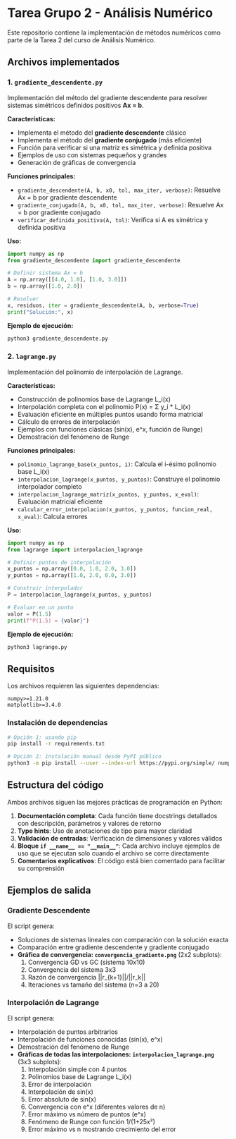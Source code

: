 # Tarea Grupo 2 - Análisis Numérico

Este repositorio contiene la implementación de métodos numéricos como parte de la Tarea 2 del curso de Análisis Numérico.

## Archivos implementados

### 1. `gradiente_descendente.py`
Implementación del método del gradiente descendente para resolver sistemas simétricos definidos positivos **Ax = b**.

**Características:**
- Implementa el método del **gradiente descendente** clásico
- Implementa el método del **gradiente conjugado** (más eficiente)
- Función para verificar si una matriz es simétrica y definida positiva
- Ejemplos de uso con sistemas pequeños y grandes
- Generación de gráficas de convergencia

**Funciones principales:**
- `gradiente_descendente(A, b, x0, tol, max_iter, verbose)`: Resuelve Ax = b por gradiente descendente
- `gradiente_conjugado(A, b, x0, tol, max_iter, verbose)`: Resuelve Ax = b por gradiente conjugado
- `verificar_definida_positiva(A, tol)`: Verifica si A es simétrica y definida positiva

**Uso:**
```python
import numpy as np
from gradiente_descendente import gradiente_descendente

# Definir sistema Ax = b
A = np.array([[4.0, 1.0], [1.0, 3.0]])
b = np.array([1.0, 2.0])

# Resolver
x, residuos, iter = gradiente_descendente(A, b, verbose=True)
print("Solución:", x)
```

**Ejemplo de ejecución:**
```bash
python3 gradiente_descendente.py
```

### 2. `lagrange.py`
Implementación del polinomio de interpolación de Lagrange.

**Características:**
- Construcción de polinomios base de Lagrange L_i(x)
- Interpolación completa con el polinomio P(x) = Σ y_i * L_i(x)
- Evaluación eficiente en múltiples puntos usando forma matricial
- Cálculo de errores de interpolación
- Ejemplos con funciones clásicas (sin(x), e^x, función de Runge)
- Demostración del fenómeno de Runge

**Funciones principales:**
- `polinomio_lagrange_base(x_puntos, i)`: Calcula el i-ésimo polinomio base L_i(x)
- `interpolacion_lagrange(x_puntos, y_puntos)`: Construye el polinomio interpolador completo
- `interpolacion_lagrange_matriz(x_puntos, y_puntos, x_eval)`: Evaluación matricial eficiente
- `calcular_error_interpolacion(x_puntos, y_puntos, funcion_real, x_eval)`: Calcula errores

**Uso:**
```python
import numpy as np
from lagrange import interpolacion_lagrange

# Definir puntos de interpolación
x_puntos = np.array([0.0, 1.0, 2.0, 3.0])
y_puntos = np.array([1.0, 2.0, 0.0, 3.0])

# Construir interpolador
P = interpolacion_lagrange(x_puntos, y_puntos)

# Evaluar en un punto
valor = P(1.5)
print(f"P(1.5) = {valor}")
```

**Ejemplo de ejecución:**
```bash
python3 lagrange.py
```

## Requisitos

Los archivos requieren las siguientes dependencias:

```
numpy>=1.21.0
matplotlib>=3.4.0
```

### Instalación de dependencias

```bash
# Opción 1: usando pip
pip install -r requirements.txt

# Opción 2: instalación manual desde PyPI público
python3 -m pip install --user --index-url https://pypi.org/simple/ numpy matplotlib
```

## Estructura del código

Ambos archivos siguen las mejores prácticas de programación en Python:

1. **Documentación completa**: Cada función tiene docstrings detallados con descripción, parámetros y valores de retorno
2. **Type hints**: Uso de anotaciones de tipo para mayor claridad
3. **Validación de entradas**: Verificación de dimensiones y valores válidos
4. **Bloque `if __name__ == "__main__"`**: Cada archivo incluye ejemplos de uso que se ejecutan solo cuando el archivo se corre directamente
5. **Comentarios explicativos**: El código está bien comentado para facilitar su comprensión

## Ejemplos de salida

### Gradiente Descendente

El script genera:
- Soluciones de sistemas lineales con comparación con la solución exacta
- Comparación entre gradiente descendente y gradiente conjugado
- **Gráfica de convergencia: `convergencia_gradiente.png`** (2x2 subplots):
  1. Convergencia GD vs GC (sistema 10x10)
  2. Convergencia del sistema 3x3
  3. Razón de convergencia ||r_{k+1}||/||r_k||
  4. Iteraciones vs tamaño del sistema (n=3 a 20)

### Interpolación de Lagrange

El script genera:
- Interpolación de puntos arbitrarios
- Interpolación de funciones conocidas (sin(x), e^x)
- Demostración del fenómeno de Runge
- **Gráficas de todas las interpolaciones: `interpolacion_lagrange.png`** (3x3 subplots):
  1. Interpolación simple con 4 puntos
  2. Polinomios base de Lagrange L_i(x)
  3. Error de interpolación
  4. Interpolación de sin(x)
  5. Error absoluto de sin(x)
  6. Convergencia con e^x (diferentes valores de n)
  7. Error máximo vs número de puntos (e^x)
  8. Fenómeno de Runge con función 1/(1+25x²)
  9. Error máximo vs n mostrando crecimiento del error

